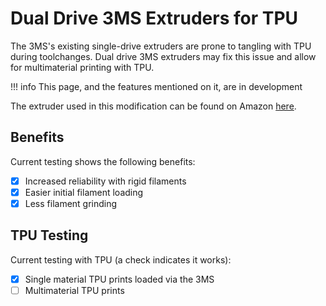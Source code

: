 # Dual Drive 3MS Extruders for TPU

The 3MS's existing single-drive extruders are prone to tangling with TPU during toolchanges. Dual drive 3MS extruders may fix this issue and allow for multimaterial printing with TPU.

!!! info
    This page, and the features mentioned on it, are in development

The extruder used in this modification can be found on Amazon [here](https://a.co/d/dbw7Wor).

## Benefits

Current testing shows the following benefits:

- [X] Increased reliability with rigid filaments
- [X] Easier initial filament loading
- [X] Less filament grinding

## TPU Testing

Current testing with TPU (a check indicates it works):

- [X] Single material TPU prints loaded via the 3MS
- [ ] Multimaterial TPU prints